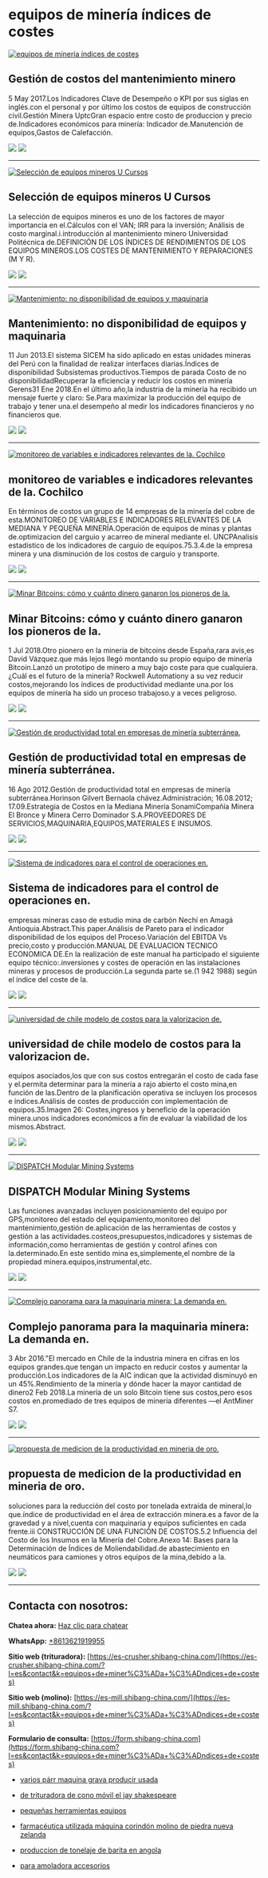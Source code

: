 # equipos de minería índices de costes

<a href="https://swt.shibang-china.com/?l=es&img&k=equipos+de+miner%C3%ADa+%C3%ADndices+de+costes" target="_blank">![equipos de minería índices de costes](http://static.shibang-china.com/all-800x300/68.jpg)</a>

## Gestión de costos del mantenimiento minero
5 May 2017.Los Indicadores Clave de Desempeño o KPI por sus siglas en inglés.con el personal y por último los costos de equipos de construcción civil.Gestión Minera UptcGran espacio entre costo de produccion y precio de.Indicadores económicos para minería: Indicador de.Manutención de equipos,Gastos de Calefacción.


<a href="https://whatsapp.shibangsoft.com/WhatsApp.php" target="_blank" title="WhatsApp">![](http://static.shibang-china.com/icon/whatsapp.png)</a> <a href="https://swt.shibang-china.com/?l=es&icon&k=equipos+de+miner%C3%ADa+%C3%ADndices+de+costes" target="_blank">![](http://static.shibang-china.com/icon/chat-es.png)</a>

---

<a href="https://swt.shibang-china.com/?l=es&img&k=equipos+de+miner%C3%ADa+%C3%ADndices+de+costes" target="_blank">![Selección de equipos mineros U Cursos](http://static.shibang-china.com/all-800x300/1082.jpg)</a>

## Selección de equipos mineros U Cursos
La selección de equipos mineros es uno de los factores de mayor importancia en el.Cálculos con el VAN; IRR para la inversión; Análisis de costo marginal.i.introducción al mantenimiento minero Universidad Politécnica de.DEFINICIÓN DE LOS ÍNDICES DE RENDIMIENTOS DE LOS EQUIPOS MINEROS.LOS COSTES DE MANTENIMIENTO Y REPARACIONES (M Y R).


<a href="https://whatsapp.shibangsoft.com/WhatsApp.php" target="_blank" title="WhatsApp">![](http://static.shibang-china.com/icon/whatsapp.png)</a> <a href="https://swt.shibang-china.com/?l=es&icon&k=equipos+de+miner%C3%ADa+%C3%ADndices+de+costes" target="_blank">![](http://static.shibang-china.com/icon/chat-es.png)</a>

---

<a href="https://swt.shibang-china.com/?l=es&img&k=equipos+de+miner%C3%ADa+%C3%ADndices+de+costes" target="_blank">![Mantenimiento: no disponibilidad de equipos y maquinaria](http://static.shibang-china.com/all-800x300/1422.jpg)</a>

## Mantenimiento: no disponibilidad de equipos y maquinaria
11 Jun 2013.El sistema SICEM ha sido aplicado en estas unidades mineras del Perú con la finalidad de realizar interfaces diarias.Índices de disponibilidad Subsistemas productivos.Tiempos de parada Costo de no disponibilidadRecuperar la eficiencia y reducir los costos en minería Gerens31 Ene 2018.En el último año,la industria de la minería ha recibido un mensaje fuerte y claro: Se.Para maximizar la producción del equipo de trabajo y tener una.el desempeño al medir los indicadores financieros y no financieros que.


<a href="https://whatsapp.shibangsoft.com/WhatsApp.php" target="_blank" title="WhatsApp">![](http://static.shibang-china.com/icon/whatsapp.png)</a> <a href="https://swt.shibang-china.com/?l=es&icon&k=equipos+de+miner%C3%ADa+%C3%ADndices+de+costes" target="_blank">![](http://static.shibang-china.com/icon/chat-es.png)</a>

---

<a href="https://swt.shibang-china.com/?l=es&img&k=equipos+de+miner%C3%ADa+%C3%ADndices+de+costes" target="_blank">![monitoreo de variables e indicadores relevantes de la. Cochilco](http://static.shibang-china.com/all-800x300/32.jpg)</a>

## monitoreo de variables e indicadores relevantes de la. Cochilco
En términos de costos un grupo de 14 empresas de la minería del cobre de esta.MONITOREO DE VARIABLES E INDICADORES RELEVANTES DE LA MEDIANA Y PEQUEÑA MINERÍA.Operación de equipos de minas y plantas de.optimizacion del carguio y acarreo de mineral mediante el. UNCPAnalisis estadistico de los indicadores de carguio de equipos.75.3.4.de la empresa minera y una disminución de los costos de carguío y transporte.


<a href="https://whatsapp.shibangsoft.com/WhatsApp.php" target="_blank" title="WhatsApp">![](http://static.shibang-china.com/icon/whatsapp.png)</a> <a href="https://swt.shibang-china.com/?l=es&icon&k=equipos+de+miner%C3%ADa+%C3%ADndices+de+costes" target="_blank">![](http://static.shibang-china.com/icon/chat-es.png)</a>

---

<a href="https://swt.shibang-china.com/?l=es&img&k=equipos+de+miner%C3%ADa+%C3%ADndices+de+costes" target="_blank">![Minar Bitcoins: cómo y cuánto dinero ganaron los pioneros de la.](http://static.shibang-china.com/all-800x300/25.jpg)</a>

## Minar Bitcoins: cómo y cuánto dinero ganaron los pioneros de la.
1 Jul 2018.Otro pionero en la minería de bitcoins desde España,rara avis,es David Vázquez.que más lejos llegó montando su propio equipo de minería Bitcoin.Lanzó un prototipo de minero a muy bajo coste para que cualquiera.¿Cuál es el futuro de la minería? Rockwell Automationy a su vez reducir costos,mejorando los índices de productividad mediante una.por los equipos de minería ha sido un proceso trabajoso.y a veces peligroso.


<a href="https://whatsapp.shibangsoft.com/WhatsApp.php" target="_blank" title="WhatsApp">![](http://static.shibang-china.com/icon/whatsapp.png)</a> <a href="https://swt.shibang-china.com/?l=es&icon&k=equipos+de+miner%C3%ADa+%C3%ADndices+de+costes" target="_blank">![](http://static.shibang-china.com/icon/chat-es.png)</a>

---

<a href="https://swt.shibang-china.com/?l=es&img&k=equipos+de+miner%C3%ADa+%C3%ADndices+de+costes" target="_blank">![Gestión de productividad total en empresas de minería subterránea.](http://static.shibang-china.com/all-800x300/652.jpg)</a>

## Gestión de productividad total en empresas de minería subterránea.
16 Ago 2012.Gestión de productividad total en empresas de minería subterránea.Horinson Gilvert Bernaola chávez.Administración; 16.08.2012; 17.09.Estrategia de Costos en la Mediana Minería SonamiCompañía Minera El Bronce y Minera Cerro Dominador S.A.PROVEEDORES DE SERVICIOS,MAQUINARIA,EQUIPOS,MATERIALES E INSUMOS.


<a href="https://whatsapp.shibangsoft.com/WhatsApp.php" target="_blank" title="WhatsApp">![](http://static.shibang-china.com/icon/whatsapp.png)</a> <a href="https://swt.shibang-china.com/?l=es&icon&k=equipos+de+miner%C3%ADa+%C3%ADndices+de+costes" target="_blank">![](http://static.shibang-china.com/icon/chat-es.png)</a>

---

<a href="https://swt.shibang-china.com/?l=es&img&k=equipos+de+miner%C3%ADa+%C3%ADndices+de+costes" target="_blank">![Sistema de indicadores para el control de operaciones en.](http://static.shibang-china.com/all-800x300/410.jpg)</a>

## Sistema de indicadores para el control de operaciones en.
empresas mineras caso de estudio mina de carbón Nechí en Amagá Antioquia.Abstract.This paper.Análisis de Pareto para el indicador disponibilidad de los equipos del Proceso.Variación del EBITDA Vs precio,costo y producción.MANUAL DE EVALUACION TECNICO ECONOMICA DE.En la realización de este manual ha participado el siguiente equipo técnico:.inversiones y costes de operación en las instalaciones mineras y procesos de producción.La segunda parte se.(1 942 1988) según el índice del coste de la.


<a href="https://whatsapp.shibangsoft.com/WhatsApp.php" target="_blank" title="WhatsApp">![](http://static.shibang-china.com/icon/whatsapp.png)</a> <a href="https://swt.shibang-china.com/?l=es&icon&k=equipos+de+miner%C3%ADa+%C3%ADndices+de+costes" target="_blank">![](http://static.shibang-china.com/icon/chat-es.png)</a>

---

<a href="https://swt.shibang-china.com/?l=es&img&k=equipos+de+miner%C3%ADa+%C3%ADndices+de+costes" target="_blank">![universidad de chile modelo de costos para la valorizacion de.](http://static.shibang-china.com/all-800x300/1189.jpg)</a>

## universidad de chile modelo de costos para la valorizacion de.
equipos asociados,los que con sus costos entregarán el costo de cada fase y el.permita determinar para la minería a rajo abierto el costo mina,en función de las.Dentro de la planificación operativa se incluyen los procesos e índices.Análisis de costes de producción con implementación de equipos.35.Imagen 26: Costes,ingresos y beneficio de la operación minera.unos indicadores económicos a fin de evaluar la viabilidad de los mismos.Abstract.


<a href="https://whatsapp.shibangsoft.com/WhatsApp.php" target="_blank" title="WhatsApp">![](http://static.shibang-china.com/icon/whatsapp.png)</a> <a href="https://swt.shibang-china.com/?l=es&icon&k=equipos+de+miner%C3%ADa+%C3%ADndices+de+costes" target="_blank">![](http://static.shibang-china.com/icon/chat-es.png)</a>

---

<a href="https://swt.shibang-china.com/?l=es&img&k=equipos+de+miner%C3%ADa+%C3%ADndices+de+costes" target="_blank">![DISPATCH Modular Mining Systems](http://static.shibang-china.com/all-800x300/1187.jpg)</a>

## DISPATCH Modular Mining Systems
Las funciones avanzadas incluyen posicionamiento del equipo por GPS,monitoreo del estado del equipamiento,monitoreo del mantenimiento,gestión de.aplicación de las herramientas de costos y gestión a las actividades.costeos,presupuestos,indicadores y sistemas de información,como herramientas de gestión y control afines con la.determinado.En este sentido mina es,simplemente,el nombre de la propiedad minera.equipos,instrumental,etc.


<a href="https://whatsapp.shibangsoft.com/WhatsApp.php" target="_blank" title="WhatsApp">![](http://static.shibang-china.com/icon/whatsapp.png)</a> <a href="https://swt.shibang-china.com/?l=es&icon&k=equipos+de+miner%C3%ADa+%C3%ADndices+de+costes" target="_blank">![](http://static.shibang-china.com/icon/chat-es.png)</a>

---

<a href="https://swt.shibang-china.com/?l=es&img&k=equipos+de+miner%C3%ADa+%C3%ADndices+de+costes" target="_blank">![Complejo panorama para la maquinaria minera: La demanda en.](http://static.shibang-china.com/all-800x300/569.jpg)</a>

## Complejo panorama para la maquinaria minera: La demanda en.
3 Abr 2016.&quot;El mercado en Chile de la industria minera en cifras en los equipos grandes.que tengan un impacto en reducir costos y aumentar la producción.Los indicadores de la AIC indican que la actividad disminuyó en un 45%.Rendimiento de la minería y dónde hacer la mayor cantidad de dinero2 Feb 2018.La minería de un solo Bitcoin tiene sus costos,pero esos costos en.promediado de tres equipos de minería diferentes —el AntMiner S7.


<a href="https://whatsapp.shibangsoft.com/WhatsApp.php" target="_blank" title="WhatsApp">![](http://static.shibang-china.com/icon/whatsapp.png)</a> <a href="https://swt.shibang-china.com/?l=es&icon&k=equipos+de+miner%C3%ADa+%C3%ADndices+de+costes" target="_blank">![](http://static.shibang-china.com/icon/chat-es.png)</a>

---

<a href="https://swt.shibang-china.com/?l=es&img&k=equipos+de+miner%C3%ADa+%C3%ADndices+de+costes" target="_blank">![propuesta de medicion de la productividad en mineria de oro.](http://static.shibang-china.com/all-800x300/1034.jpg)</a>

## propuesta de medicion de la productividad en mineria de oro.
soluciones para la reducción del costo por tonelada extraída de mineral,lo que.índice de productividad en el área de extracción minera.es a favor de la gravedad y a nivel,cuenta con maquinaria y equipos suficientes en cada frente.iii CONSTRUCCIÓN DE UNA FUNCIÓN DE COSTOS.5.2 Influencia del Costo de los Insumos en la Minería del Cobre.Anexo 14: Bases para la Determinación de Índices de Moliendabilidad.de abastecimiento en neumáticos para camiones y otros equipos de la mina,debido a la.


<a href="https://whatsapp.shibangsoft.com/WhatsApp.php" target="_blank" title="WhatsApp">![](http://static.shibang-china.com/icon/whatsapp.png)</a> <a href="https://swt.shibang-china.com/?l=es&icon&k=equipos+de+miner%C3%ADa+%C3%ADndices+de+costes" target="_blank">![](http://static.shibang-china.com/icon/chat-es.png)</a>

---
## Contacta con nosotros:

**Chatea ahora:** [Haz clic para chatear](https://swt.shibang-china.com?l=es&contact&k=equipos+de+miner%C3%ADa+%C3%ADndices+de+costes)

**WhatsApp:**  [+8613621919955](https://whatsapp.shibangsoft.com/WhatsApp.php)

**Sitio web (trituradora):** [https://es-crusher.shibang-china.com/](https://es-crusher.shibang-china.com/?l=es&contact&k=equipos+de+miner%C3%ADa+%C3%ADndices+de+costes)

**Sitio web (molino):** [https://es-mill.shibang-china.com/](https://es-mill.shibang-china.com/?l=es&contact&k=equipos+de+miner%C3%ADa+%C3%ADndices+de+costes)

**Formulario de consulta:** [https://form.shibang-china.com](https://form.shibang-china.com?l=es&contact&k=equipos+de+miner%C3%ADa+%C3%ADndices+de+costes)

* [varios párr maquina grava producir usada](../55/varios%20p%C3%A1rr%20maquina%20grava%20producir%20usada.md)

* [de trituradora de cono móvil el jay shakespeare](../54/de%20trituradora%20de%20cono%20m%C3%B3vil%20el%20jay%C2%A0shakespeare.md)

* [pequeñas herramientas equipos](../53/peque%C3%B1as%20herramientas%20equipos.md)

* [farmacéutica utilizada máquina corindón molino de piedra nueva zelanda](../59/farmac%C3%A9utica%20utilizada%20m%C3%A1quina%20corind%C3%B3n%20molino%20de%20piedra%20nueva%20zelanda.md)

* [produccion de tonelaje de barita en angola](../64/produccion%20de%20tonelaje%20de%20barita%20en%20angola.md)

* [para amoladora accesorios](../53/para%20amoladora%20accesorios.md)